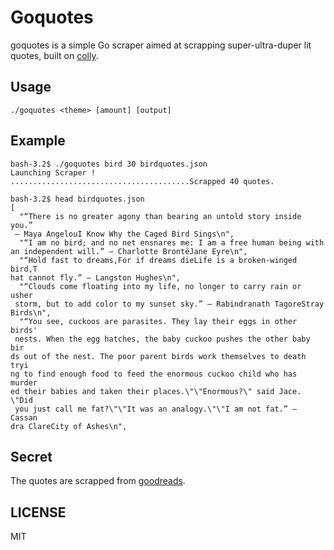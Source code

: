 # Goquotes

goquotes is a simple Go scraper aimed at scrapping super-ultra-duper lit quotes, built on [colly](https://github.com/gocolly/colly).

## Usage

```
./goquotes <theme> [amount] [output]
```

## Example

```
bash-3.2$ ./goquotes bird 30 birdquotes.json
Launching Scraper !
........................................Scrapped 40 quotes.

bash-3.2$ head birdquotes.json
[
  "“There is no greater agony than bearing an untold story inside you.”
 ― Maya AngelouI Know Why the Caged Bird Sings\n",
  "“I am no bird; and no net ensnares me: I am a free human being with
an independent will.” ― Charlotte BrontëJane Eyre\n",
  "“Hold fast to dreams,For if dreams dieLife is a broken-winged bird,T
hat cannot fly.” ― Langston Hughes\n",
  "“Clouds come floating into my life, no longer to carry rain or usher
 storm, but to add color to my sunset sky.” ― Rabindranath TagoreStray
Birds\n",
  "“You see, cuckoos are parasites. They lay their eggs in other birds'
 nests. When the egg hatches, the baby cuckoo pushes the other baby bir
ds out of the nest. The poor parent birds work themselves to death tryi
ng to find enough food to feed the enormous cuckoo child who has murder
ed their babies and taken their places.\"\"Enormous?\" said Jace. \"Did
 you just call me fat?\"\"It was an analogy.\"\"I am not fat.” ― Cassan
dra ClareCity of Ashes\n",
```

## Secret

The quotes are scrapped from [goodreads](https://www.goodreads.com/quotes).

## LICENSE

MIT
